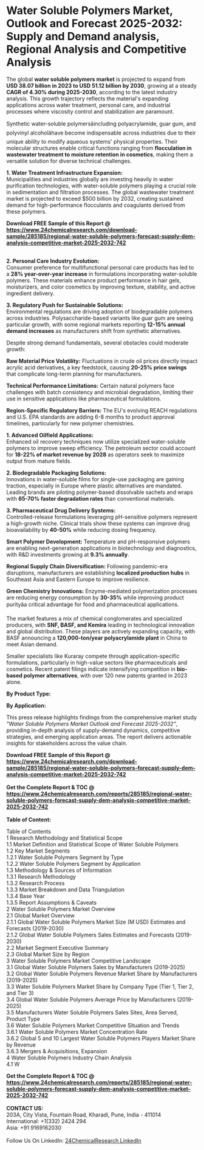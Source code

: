 <h1>Water Soluble Polymers Market, Outlook and Forecast 2025-2032: Supply and Demand analysis, Regional Analysis and Competitive Analysis</h1><p>The global <strong>water soluble polymers market</strong> is projected to expand from <strong>USD 38.07 billion in 2023 to USD 51.12 billion by 2030</strong>, growing at a steady <strong>CAGR of 4.30% during 2025-2030</strong>, according to the latest industry analysis. This growth trajectory reflects the material's expanding applications across water treatment, personal care, and industrial processes where viscosity control and stabilization are paramount.</p><p>Synthetic water-soluble polymersâincluding polyacrylamide, guar gum, and polyvinyl alcoholâhave become indispensable across industries due to their unique ability to modify aqueous systems' physical properties. Their molecular structures enable critical functions ranging from <strong>flocculation in wastewater treatment to moisture retention in cosmetics</strong>, making them a versatile solution for diverse technical challenges.</p><p><strong>1. Water Treatment Infrastructure Expansion:</strong><br>
Municipalities and industries globally are investing heavily in water purification technologies, with water-soluble polymers playing a crucial role in sedimentation and filtration processes. The global wastewater treatment market is projected to exceed $500 billion by 2032, creating sustained demand for high-performance flocculants and coagulants derived from these polymers.</p><div><b>Download FREE Sample of this Report @ 
            <a href="https://www.24chemicalresearch.com/download-sample/285185/regional-water-soluble-polymers-forecast-supply-dem-analysis-competitive-market-2025-2032-742">
            https://www.24chemicalresearch.com/download-sample/285185/regional-water-soluble-polymers-forecast-supply-dem-analysis-competitive-market-2025-2032-742</a></b></div><br><p><strong>2. Personal Care Industry Evolution:</strong><br>
Consumer preference for multifunctional personal care products has led to a <strong>28% year-over-year increase</strong> in formulations incorporating water-soluble polymers. These materials enhance product performance in hair gels, moisturizers, and color cosmetics by improving texture, stability, and active ingredient delivery.</p><p><strong>3. Regulatory Push for Sustainable Solutions:</strong><br>
Environmental regulations are driving adoption of biodegradable polymers across industries. Polysaccharide-based variants like guar gum are seeing particular growth, with some regional markets reporting <strong>12-15% annual demand increases</strong> as manufacturers shift from synthetic alternatives.</p><p>Despite strong demand fundamentals, several obstacles could moderate growth:</p><p><strong>Raw Material Price Volatility:</strong> Fluctuations in crude oil prices directly impact acrylic acid derivatives, a key feedstock, causing <strong>20-25% price swings</strong> that complicate long-term planning for manufacturers.</p><p><strong>Technical Performance Limitations:</strong> Certain natural polymers face challenges with batch consistency and microbial degradation, limiting their use in sensitive applications like pharmaceutical formulations.</p><p><strong>Region-Specific Regulatory Barriers:</strong> The EU's evolving REACH regulations and U.S. EPA standards are adding 6-8 months to product approval timelines, particularly for new polymer chemistries.</p><p><strong>1. Advanced Oilfield Applications:</strong><br>
Enhanced oil recovery techniques now utilize specialized water-soluble polymers to improve sweep efficiency. The petroleum sector could account for <strong>18-22% of market revenue by 2028</strong> as operators seek to maximize output from mature fields.</p><p><strong>2. Biodegradable Packaging Solutions:</strong><br>
Innovations in water-soluble films for single-use packaging are gaining traction, especially in Europe where plastic alternatives are mandated. Leading brands are piloting polymer-based dissolvable sachets and wraps with <strong>65-70% faster degradation rates</strong> than conventional materials.</p><p><strong>3. Pharmaceutical Drug Delivery Systems:</strong><br>
Controlled-release formulations leveraging pH-sensitive polymers represent a high-growth niche. Clinical trials show these systems can improve drug bioavailability by <strong>40-50%</strong> while reducing dosing frequency.</p><p><strong>Smart Polymer Development:</strong> Temperature and pH-responsive polymers are enabling next-generation applications in biotechnology and diagnostics, with R&amp;D investments growing at <strong>9.3% annually</strong>.</p><p><strong>Regional Supply Chain Diversification:</strong> Following pandemic-era disruptions, manufacturers are establishing <strong>localized production hubs</strong> in Southeast Asia and Eastern Europe to improve resilience.</p><p><strong>Green Chemistry Innovations:</strong> Enzyme-mediated polymerization processes are reducing energy consumption by <strong>30-35%</strong> while improving product purityâa critical advantage for food and pharmaceutical applications.</p><p>The market features a mix of chemical conglomerates and specialized producers, with <strong>SNF, BASF, and Kemira</strong> leading in technological innovation and global distribution. These players are actively expanding capacity, with BASF announcing a <strong>120,000-ton/year polyacrylamide plant</strong> in China to meet Asian demand.</p><p>Smaller specialists like Kuraray compete through application-specific formulations, particularly in high-value sectors like pharmaceuticals and cosmetics. Recent patent filings indicate intensifying competition in <strong>bio-based polymer alternatives</strong>, with over 120 new patents granted in 2023 alone.</p><p><strong>By Product Type:</strong></p><p><strong>By Application:</strong></p><p>This press release highlights findings from the comprehensive market study <em>"Water Soluble Polymers Market Outlook and Forecast 2025-2032"</em>, providing in-depth analysis of supply-demand dynamics, competitive strategies, and emerging application areas. The report delivers actionable insights for stakeholders across the value chain.</p><div><b>Download FREE Sample of this Report @ 
            <a href="https://www.24chemicalresearch.com/download-sample/285185/regional-water-soluble-polymers-forecast-supply-dem-analysis-competitive-market-2025-2032-742">
            https://www.24chemicalresearch.com/download-sample/285185/regional-water-soluble-polymers-forecast-supply-dem-analysis-competitive-market-2025-2032-742</a></b></div><br><div><b>Get the Complete Report & TOC @ 
            <a href="https://www.24chemicalresearch.com/reports/285185/regional-water-soluble-polymers-forecast-supply-dem-analysis-competitive-market-2025-2032-742">
            https://www.24chemicalresearch.com/reports/285185/regional-water-soluble-polymers-forecast-supply-dem-analysis-competitive-market-2025-2032-742</a></b></div><br>
            <b>Table of Content:</b><p>Table of Contents<br />
1 Research Methodology and Statistical Scope<br />
1.1 Market Definition and Statistical Scope of Water Soluble Polymers<br />
1.2 Key Market Segments<br />
1.2.1 Water Soluble Polymers Segment by Type<br />
1.2.2 Water Soluble Polymers Segment by Application<br />
1.3 Methodology & Sources of Information<br />
1.3.1 Research Methodology<br />
1.3.2 Research Process<br />
1.3.3 Market Breakdown and Data Triangulation<br />
1.3.4 Base Year<br />
1.3.5 Report Assumptions & Caveats<br />
2 Water Soluble Polymers Market Overview<br />
2.1 Global Market Overview<br />
2.1.1 Global Water Soluble Polymers Market Size (M USD) Estimates and Forecasts (2019-2030)<br />
2.1.2 Global Water Soluble Polymers Sales Estimates and Forecasts (2019-2030)<br />
2.2 Market Segment Executive Summary<br />
2.3 Global Market Size by Region<br />
3 Water Soluble Polymers Market Competitive Landscape<br />
3.1 Global Water Soluble Polymers Sales by Manufacturers (2019-2025)<br />
3.2 Global Water Soluble Polymers Revenue Market Share by Manufacturers (2019-2025)<br />
3.3 Water Soluble Polymers Market Share by Company Type (Tier 1, Tier 2, and Tier 3)<br />
3.4 Global Water Soluble Polymers Average Price by Manufacturers (2019-2025)<br />
3.5 Manufacturers Water Soluble Polymers Sales Sites, Area Served, Product Type<br />
3.6 Water Soluble Polymers Market Competitive Situation and Trends<br />
3.6.1 Water Soluble Polymers Market Concentration Rate<br />
3.6.2 Global 5 and 10 Largest Water Soluble Polymers Players Market Share by Revenue<br />
3.6.3 Mergers & Acquisitions, Expansion<br />
4 Water Soluble Polymers Industry Chain Analysis<br />
4.1 W</p><div><b>Get the Complete Report & TOC @ 
            <a href="https://www.24chemicalresearch.com/reports/285185/regional-water-soluble-polymers-forecast-supply-dem-analysis-competitive-market-2025-2032-742">
            https://www.24chemicalresearch.com/reports/285185/regional-water-soluble-polymers-forecast-supply-dem-analysis-competitive-market-2025-2032-742</a></b></div><br><b>CONTACT US:</b><br>
            203A, City Vista, Fountain Road, Kharadi, Pune, India - 411014<br>
            International: +1(332) 2424 294<br>
            Asia: +91 9169162030 <br><br>
            Follow Us On LinkedIn: <a href="https://www.linkedin.com/company/24chemicalresearch/">24ChemicalResearch LinkedIn</a>